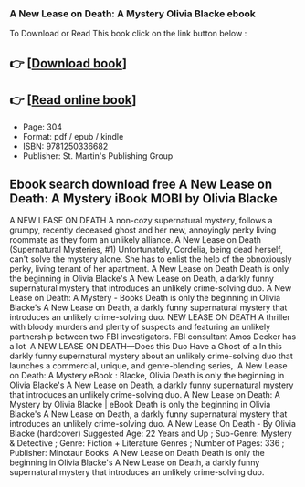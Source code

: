### A New Lease on Death: A Mystery Olivia Blacke ebook

To Download or Read This book click on the link button below :

## 👉  [**[Download book](http://filesbooks.info/download.php?group=book&from=github.com&id=720614&lnk=1081 "Download book")**]

## 👉  [**[Read online book](http://filesbooks.info/download.php?group=book&from=github.com&id=720614&lnk=1081 "Read online book")**]


* Page: 304
* Format: pdf / epub / kindle
* ISBN: 9781250336682
* Publisher: St. Martin&#039;s Publishing Group



## Ebook search download free A New Lease on Death: A Mystery iBook MOBI by Olivia Blacke



 A NEW LEASE ON DEATH A non-cozy supernatural mystery, follows a grumpy, recently deceased ghost and her new, annoyingly perky living roommate as they form an unlikely alliance.
 A New Lease on Death (Supernatural Mysteries, #1) Unfortunately, Cordelia, being dead herself, can&#039;t solve the mystery alone. She has to enlist the help of the obnoxiously perky, living tenant of her apartment.
 A New Lease on Death Death is only the beginning in Olivia Blacke&#039;s A New Lease on Death, a darkly funny supernatural mystery that introduces an unlikely crime-solving duo.
 A New Lease on Death: A Mystery - Books Death is only the beginning in Olivia Blacke&#039;s A New Lease on Death, a darkly funny supernatural mystery that introduces an unlikely crime-solving duo.
 NEW LEASE ON DEATH A thriller with bloody murders and plenty of suspects and featuring an unlikely partnership between two FBI investigators. FBI consultant Amos Decker has a lot 
 A NEW LEASE ON DEATH—Does this Duo Have a Ghost of a In this darkly funny supernatural mystery about an unlikely crime-solving duo that launches a commercial, unique, and genre-blending series, 
 A New Lease on Death: A Mystery eBook : Blacke, Olivia Death is only the beginning in Olivia Blacke&#039;s A New Lease on Death, a darkly funny supernatural mystery that introduces an unlikely crime-solving duo.
 A New Lease on Death: A Mystery by Olivia Blacke | eBook Death is only the beginning in Olivia Blacke&#039;s A New Lease on Death, a darkly funny supernatural mystery that introduces an unlikely crime-solving duo.
 A New Lease On Death - By Olivia Blacke (hardcover) Suggested Age: 22 Years and Up ; Sub-Genre: Mystery &amp; Detective ; Genre: Fiction + Literature Genres ; Number of Pages: 336 ; Publisher: Minotaur Books 
 A New Lease on Death Death is only the beginning in Olivia Blacke&#039;s A New Lease on Death, a darkly funny supernatural mystery that introduces an unlikely crime-solving duo.





